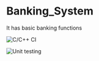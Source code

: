 # Banking_System
 It has basic banking functions


![C/C++ CI](https://github.com/99002665/Banking_System/workflows/C/C++%20CI/badge.svg?branch=master)

![Unit testing](https://github.com/99002665/Banking_System/workflows/Unit%20testing/badge.svg)
